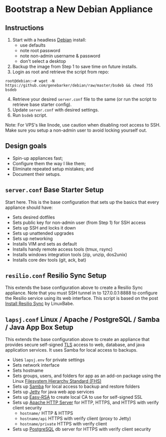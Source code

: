 # Bootstrap a New Debian Appliance

## Instructions

1. Start with a headless [Debian][1] install:
    - use defaults
    - note root password
    - note non-admin username & password
    - don't select a desktop
2. Backup the image from Step 1 to save time on future installs.
3. Login as root and retrieve the script from repo:
```console
root@debian:~# wget -N https://github.com/genebarker/debian/raw/master/bsdeb && chmod 755 bsdeb
```
4. Retrieve your desired `server.conf` file to the same
   (or run the script to retrieve base starter config).
5. Update `server.conf` with desired settings.
6. Run `bsdeb` script.

Note: For VPS's like linode, use caution when disabling root access to
SSH. Make sure you setup a non-admin user to avoid locking yourself out.

## Design goals

- Spin-up appliances fast;
- Configure them the way I like them;
- Eliminate repeated setup mistakes; and
- Document their setups.

## `server.conf` Base Starter Setup

Start here. This is the base configuration that sets up the basics that
every appliance should have:

- Sets desired dotfiles
- Sets public key for non-admin user (from Step 1) for SSH access
- Sets up SSH and locks it down
- Sets up unattended upgrades
- Sets up networking
- Installs VIM and sets as default
- Installs handy remote access tools (tmux, rsync)
- Installs windows integration tools (zip, unzip, dos2unix)
- Installs core dev tools (git, ack, bat)

## `resilio.conf` Resilio Sync Setup

This extends the base configuration above to create a Resilio Sync
appliance. Note that you must SSH tunnel in to 127.0.0.1:8888 to configure
the Resilio service using its web interface. This script is based on the
post [Install Resilio Sync][9] by LinuxBabe. 

## `lapsj.conf` Linux / Apache / PostgreSQL / Samba / Java App Box Setup

This extends the base configuration above to create an appliance that
provides secure self-signed [TLS][8] access to web, database, and java
application services. It uses Samba for local access to backups.

- Uses `lapsj.env` for private settings
- Sets network interface
- Sets hostname
- Sets groups, users, and folders for app as an add-on package using the
  Linux [Filesystem Hierarchy Standard (FHS)][2]
- Sets up [Samba][3] for local access to backup and restore folders
- Sets up [Jetty][4] for java web app services
- Sets up [Easy-RSA][5] to create local CA to use for self-signed SSL
- Sets up [Apache HTTP Server][6] for HTTP, HTTPS, and HTTPS with verify
  client security
  - `hostname/`         HTTP & HTTPS
  - `hostname/api`      HTTPS with verify client (proxy to Jetty)
  - `hostname/private`  HTTPS with verify client
- Sets up [PostgreSQL][7] db server for HTTPS with verify client security


[1]: https://www.debian.org
[2]: https://en.wikipedia.org/wiki/Filesystem_Hierarchy_Standard
[3]: https://www.samba.org
[4]: https://eclipse.dev/jetty
[5]: https://github.com/OpenVPN/easy-rsa
[6]: https://httpd.apache.org
[7]: https://www.postgresql.org
[8]: https://en.wikipedia.org/wiki/Transport_Layer_Security
[9]: https://www.linuxbabe.com/ubuntu/install-resilio-sync-btsync-ubuntu

